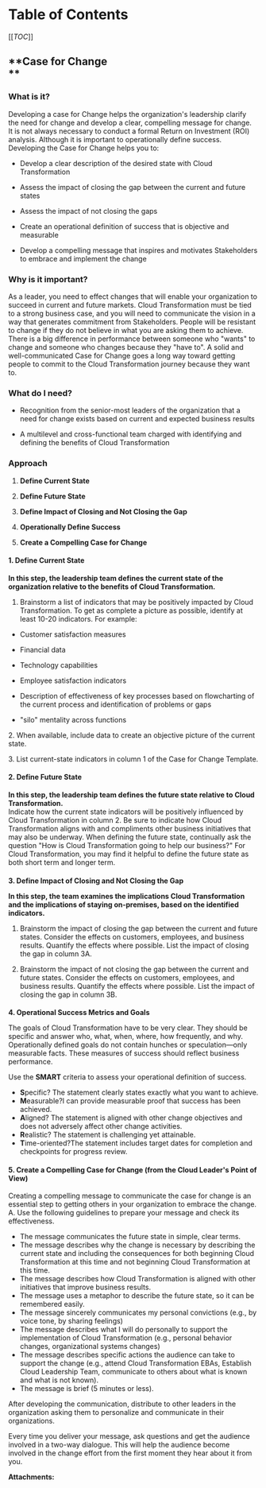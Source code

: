   

  

|    |    |    |    |
| --- | --- | --- | --- |

  

**Table of Contents**
=====================

[[_TOC_]]

**Case for Change  
**
----------------------

### **What is it?**

Developing a case for Change helps the organization's leadership clarify the need for change and develop a clear, compelling message for change.  
It is not always necessary to conduct a formal Return on Investment (ROI) analysis. Although it is important to operationally define success. Developing the Case for Change helps you to:

*   Develop a clear description of the desired state with Cloud Transformation
    
*   Assess the impact of closing the gap between the current and future states
    
*   Assess the impact of not closing the gaps
    
*   Create an operational definition of success that is objective and measurable
    
*   Develop a compelling message that inspires and motivates Stakeholders to embrace and implement the change
    

### **Why is it important?**

As a leader, you need to effect changes that will enable your organization to succeed in current and future markets. Cloud Transformation must be tied to a strong business case, and you will need to communicate the vision in a way that generates commitment from Stakeholders. People will be resistant to change if they do not believe in what you are asking them to achieve. There is a big difference in performance between someone who "wants" to change and someone who changes because they "have to". A solid and well-communicated Case for Change goes a long way toward getting people to commit to the Cloud Transformation journey because they want to.

### **What do I need?**

*   Recognition from the senior-most leaders of the organization that a need for change exists based on current and expected business results
    
*   A multilevel and cross-functional team charged with identifying and defining the benefits of Cloud Transformation
    

### **Approach**

1.  **Define Current State**
    
2.  **Define Future State**
    
3.  **Define Impact of Closing and Not Closing the Gap**
    
4.  **Operationally Define Success**
    
5.  **Create a Compelling Case for Change**
    

  

#### **1\. Define Current State**

**In this step, the leadership team defines the current state of the organization relative to the benefits of Cloud Transformation.**

1.  Brainstorm a list of indicators that may be positively impacted by Cloud Transformation. To get as complete a picture as possible, identify at least 10-20 indicators. For example:
    

*   Customer satisfaction measures
    
*   Financial data
    
*   Technology capabilities
    
*   Employee satisfaction indicators
    
*   Description of effectiveness of key processes based on flowcharting of the current process and identification of problems or gaps
    
*   "silo" mentality across functions
    

2\. When available, include data to create an objective picture of the current state.

3\. List current-state indicators in column 1 of the Case for Change Template.

  

#### **2\. Define Future State**

**In this step, the leadership team defines the future state relative to Cloud Transformation.**  
Indicate how the current state indicators will be positively influenced by Cloud Transformation in column 2. Be sure to indicate how Cloud Transformation aligns with and compliments other business initiatives that may also be underway. When defining the future state, continually ask the question "How is Cloud Transformation going to help our business?" For Cloud Transformation, you may find it helpful to define the future state as both short term and longer term.

####   
**3\. Define Impact of Closing and Not Closing the Gap**

**In this step, the team examines the implications Cloud Transformation and the implications of staying on-premises, based on the identified indicators.**

1.  Brainstorm the impact of closing the gap between the current and future states. Consider the effects on customers, employees, and business results. Quantify the effects where possible. List the impact of closing the gap in column 3A.
    
2.  Brainstorm the impact of not closing the gap between the current and future states. Consider the effects on customers, employees, and business results. Quantify the effects where possible. List the impact of closing the gap in column 3B.
    

####   
**4\. Operational Success Metrics and Goals**

The goals of Cloud Transformation have to be very clear. They should be specific and answer who, what, when, where, how frequently, and why. Operationally defined goals do not contain hunches or speculation—only measurable facts. These measures of success should reflect business performance.

Use the **SMART** criteria to assess your operational definition of success.

*   **S**pecific? The statement clearly states exactly what you want to achieve.
*   **M**easurable?I can provide measurable proof that success has been achieved.
*   **A**ligned? The statement is aligned with other change objectives and does not adversely affect other change activities.
*   **R**ealistic? The statement is challenging yet attainable.
*   **T**ime-oriented?The statement includes target dates for completion and checkpoints for progress review.

  

#### **5\. Create a Compelling Case for Change (from the Cloud Leader's Point of View)**

Creating a compelling message to communicate the case for change is an essential step to getting others in your organization to embrace the change.  
A. Use the following guidelines to prepare your message and check its effectiveness.

*   The message communicates the future state in simple, clear terms.
*   The message describes why the change is necessary by describing the current state and including the consequences for both beginning Cloud Transformation at this time and not beginning Cloud Transformation at this time.
*   The message describes how Cloud Transformation is aligned with other initiatives that improve business results.
*   The message uses a metaphor to describe the future state, so it can be remembered easily.
*   The message sincerely communicates my personal convictions (e.g., by voice tone, by sharing feelings)
*   The message describes what I will do personally to support the implementation of Cloud Transformation (e.g., personal behavior changes, organizational systems changes)
*   The message describes specific actions the audience can take to support the change (e.g., attend Cloud Transformation EBAs, Establish Cloud Leadership Team, communicate to others about what is known and what is not known).
*   The message is brief (5 minutes or less).

  

After developing the communication, distribute to other leaders in the organization asking them to personalize and communicate in their organizations.

Every time you deliver your message, ask questions and get the audience involved in a two-way dialogue. This will help the audience become involved in the change effort from the first moment they hear about it from you.

 **Attachments:** 

